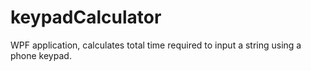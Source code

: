 # keypadCalculator
WPF application, calculates total time required to input a string using a phone keypad.
